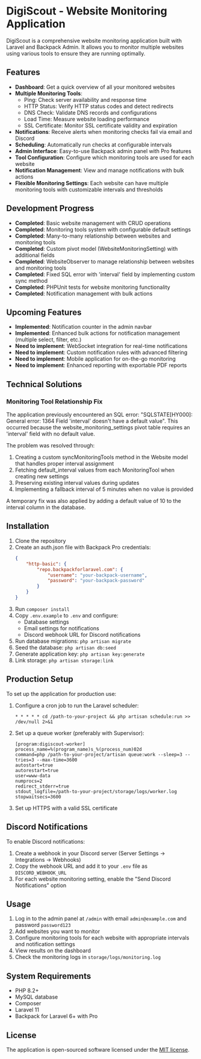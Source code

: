 # DigiScout - Website Monitoring Application

DigiScout is a comprehensive website monitoring application built with Laravel and Backpack Admin. It allows you to monitor multiple websites using various tools to ensure they are running optimally.

## Features

- **Dashboard**: Get a quick overview of all your monitored websites
- **Multiple Monitoring Tools**:
  - Ping: Check server availability and response time
  - HTTP Status: Verify HTTP status codes and detect redirects
  - DNS Check: Validate DNS records and configurations
  - Load Time: Measure website loading performance
  - SSL Certificate: Monitor SSL certificate validity and expiration
- **Notifications**: Receive alerts when monitoring checks fail via email and Discord
- **Scheduling**: Automatically run checks at configurable intervals
- **Admin Interface**: Easy-to-use Backpack admin panel with Pro features
- **Tool Configuration**: Configure which monitoring tools are used for each website
- **Notification Management**: View and manage notifications with bulk actions
- **Flexible Monitoring Settings**: Each website can have multiple monitoring tools with customizable intervals and thresholds

## Development Progress

- **Completed**: Basic website management with CRUD operations
- **Completed**: Monitoring tools system with configurable default settings
- **Completed**: Many-to-many relationship between websites and monitoring tools
- **Completed**: Custom pivot model (WebsiteMonitoringSetting) with additional fields
- **Completed**: WebsiteObserver to manage relationship between websites and monitoring tools
- **Completed**: Fixed SQL error with 'interval' field by implementing custom sync method
- **Completed**: PHPUnit tests for website monitoring functionality
- **Completed**: Notification management with bulk actions

## Upcoming Features

- **Implemented**: Notification counter in the admin navbar
- **Implemented**: Enhanced bulk actions for notification management (multiple select, filter, etc.)
- **Need to implement**: WebSocket integration for real-time notifications
- **Need to implement**: Custom notification rules with advanced filtering
- **Need to implement**: Mobile application for on-the-go monitoring 
- **Need to implement**: Enhanced reporting with exportable PDF reports

## Technical Solutions

### Monitoring Tool Relationship Fix

The application previously encountered an SQL error: "SQLSTATE[HY000]: General error: 1364 Field 'interval' doesn't have a default value". 
This occurred because the website_monitoring_settings pivot table requires an 'interval' field with no default value.

The problem was resolved through:

1. Creating a custom syncMonitoringTools method in the Website model that handles proper interval assignment
2. Fetching default_interval values from each MonitoringTool when creating new settings
3. Preserving existing interval values during updates
4. Implementing a fallback interval of 5 minutes when no value is provided

A temporary fix was also applied by adding a default value of 10 to the interval column in the database.

## Installation

1. Clone the repository
2. Create an auth.json file with Backpack Pro credentials:
   ```json
   {
       "http-basic": {
           "repo.backpackforlaravel.com": {
               "username": "your-backpack-username",
               "password": "your-backpack-password"
           }
       }
   }
   ```
3. Run `composer install`
4. Copy `.env.example` to `.env` and configure:
   - Database settings
   - Email settings for notifications
   - Discord webhook URL for Discord notifications
5. Run database migrations: `php artisan migrate`
6. Seed the database: `php artisan db:seed`
7. Generate application key: `php artisan key:generate`
8. Link storage: `php artisan storage:link`

## Production Setup

To set up the application for production use:

1. Configure a cron job to run the Laravel scheduler:
   ```
   * * * * * cd /path-to-your-project && php artisan schedule:run >> /dev/null 2>&1
   ```

2. Set up a queue worker (preferably with Supervisor):
   ```
   [program:digiscout-worker]
   process_name=%(program_name)s_%(process_num)02d
   command=php /path-to-your-project/artisan queue:work --sleep=3 --tries=3 --max-time=3600
   autostart=true
   autorestart=true
   user=www-data
   numprocs=2
   redirect_stderr=true
   stdout_logfile=/path-to-your-project/storage/logs/worker.log
   stopwaitsecs=3600
   ```

3. Set up HTTPS with a valid SSL certificate

## Discord Notifications

To enable Discord notifications:

1. Create a webhook in your Discord server (Server Settings → Integrations → Webhooks)
2. Copy the webhook URL and add it to your `.env` file as `DISCORD_WEBHOOK_URL`
3. For each website monitoring setting, enable the "Send Discord Notifications" option

## Usage

1. Log in to the admin panel at `/admin` with email `admin@example.com` and password `password123`
2. Add websites you want to monitor
3. Configure monitoring tools for each website with appropriate intervals and notification settings
4. View results on the dashboard
5. Check the monitoring logs in `storage/logs/monitoring.log`

## System Requirements

- PHP 8.2+
- MySQL database
- Composer
- Laravel 11
- Backpack for Laravel 6+ with Pro

## License

The application is open-sourced software licensed under the [MIT license](https://opensource.org/licenses/MIT).
